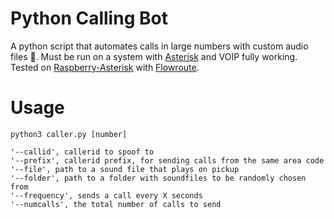 # Python Calling Bot
A python script that automates calls in large numbers with custom audio files 🙂. Must be run on a system with [Asterisk](https://www.asterisk.org/) and VOIP fully working. Tested on [Raspberry-Asterisk](http://www.raspberry-asterisk.org/) with [Flowroute](https://www.flowroute.com/). 

# Usage

`python3 caller.py [number]`

```
'--callid', callerid to spoof to
'--prefix', callerid prefix, for sending calls from the same area code
'--file', path to a sound file that plays on pickup
'--folder', path to a folder with soundfiles to be randomly chosen from
'--frequency', sends a call every X seconds
'--numcalls', the total number of calls to send
```
